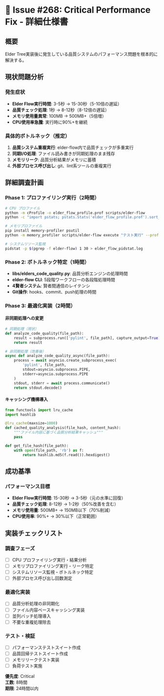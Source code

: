 # 🚨 Issue #268: Critical Performance Fix - 詳細仕様書

## 概要
Elder Tree実装後に発生している品質システムのパフォーマンス問題を根本的に解決する。

## 現状問題分析

### 発生症状
- **Elder Flow実行時間**: 3-5秒 → 15-30秒（5-10倍の遅延）
- **品質チェック処理**: 1秒 → 8-12秒（8-12倍の遅延）
- **メモリ使用量異常**: 100MB → 500MB+（5倍増）
- **CPU使用率急騰**: 実行時に90%+を継続

### 具体的ボトルネック（推定）
1. **品質システム重複実行**: elder-flow内で品質チェックが多重実行
2. **同期I/O処理**: ファイル読み書きが同期処理のまま残存
3. **メモリリーク**: 品質分析結果がメモリに蓄積
4. **外部プロセス呼び出し**: git、lint系ツールの重複実行

## 詳細調査計画

### Phase 1: プロファイリング実行（2時間）
```bash
# CPU プロファイル
python -m cProfile -o elder_flow_profile.prof scripts/elder-flow
python -c "import pstats; pstats.Stats('elder_flow_profile.prof').sort_stats('cumulative').print_stats(20)"

# メモリプロファイル  
pip install memory-profiler psutil
python -m memory_profiler scripts/elder-flow execute "テスト実行" --profile

# システムリソース監視
pidstat -p $(pgrep -f elder-flow) 1 30 > elder_flow_pidstat.log
```

### Phase 2: ボトルネック特定（1時間）
- **libs/elders_code_quality.py**: 品質分析エンジンの処理時間
- **elder-flow CLI**: 5段階ワークフローの各段階処理時間
- **4賢者システム**: 賢者間通信のレイテンシ
- **Git操作**: hooks、commit、push処理の時間

### Phase 3: 最適化実装（2時間）

#### 非同期処理への変更
```python
# 同期処理（現状）
def analyze_code_quality(file_path):
    result = subprocess.run(['pylint', file_path], capture_output=True)
    return result

# 非同期処理（改善後）
async def analyze_code_quality_async(file_path):
    process = await asyncio.create_subprocess_exec(
        'pylint', file_path,
        stdout=asyncio.subprocess.PIPE,
        stderr=asyncio.subprocess.PIPE
    )
    stdout, stderr = await process.communicate()
    return stdout.decode()
```

#### キャッシング機構導入
```python
from functools import lru_cache
import hashlib

@lru_cache(maxsize=1000)
def cached_quality_analysis(file_hash, content_hash):
    """ファイル内容に基づく品質分析結果キャッシュ"""
    pass

def get_file_hash(file_path):
    with open(file_path, 'rb') as f:
        return hashlib.md5(f.read()).hexdigest()
```

## 成功基準

### パフォーマンス目標
- **Elder Flow実行時間**: 15-30秒 → 3-5秒（元の水準に回復）
- **品質チェック処理**: 8-12秒 → 1-2秒（50%改善を含む）
- **メモリ使用量**: 500MB+ → 150MB以下（70%削減）
- **CPU使用率**: 90%+ → 30%以下（正常範囲）

## 実装チェックリスト

### 調査フェーズ
- [ ] CPU プロファイリング実行・結果分析
- [ ] メモリプロファイリング実行・リーク特定
- [ ] システムリソース監視・ボトルネック特定
- [ ] 外部プロセス呼び出し回数測定

### 最適化実装
- [ ] 品質分析処理の非同期化
- [ ] ファイル内容ベースキャッシング実装
- [ ] 並列バッチ処理導入
- [ ] 不要な重複処理除去

### テスト・検証
- [ ] パフォーマンステストスイート作成
- [ ] 品質回帰テストスイート作成  
- [ ] メモリリークテスト実装
- [ ] 負荷テスト実施

**優先度**: Critical  
**工数**: 8時間  
**期限**: 24時間以内